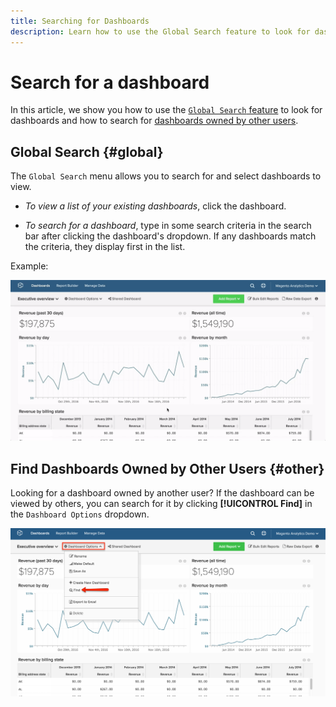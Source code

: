 ```yaml
---
title: Searching for Dashboards
description: Learn how to use the Global Search feature to look for dashboards and how to search for dashboards owned by other users.
---
```

# Search for a dashboard

In this article, we show you how to use the [`Global Search` feature](#global) to look for dashboards and how to search for [dashboards owned by other users](#other).

## Global Search {#global}

The `Global Search` menu allows you to search for and select dashboards to view.

* *To view a list of your existing dashboards*, click the dashboard.

* *To search for a dashboard*, type in some search criteria in the search bar after clicking the dashboard's dropdown. If any dashboards match the criteria, they display first in the list.

Example:

![dashboard global search](../../assets/dboard-global-search.gif)

## Find Dashboards Owned by Other Users {#other}

Looking for a dashboard owned by another user? If the dashboard can be viewed by others, you can search for it by clicking **[!UICONTROL Find]** in the `Dashboard Options` dropdown.

![find dashboards](../../assets/find-dboards-other-owners.png)
